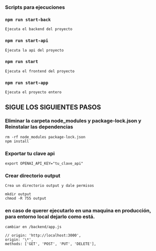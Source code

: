### Scripts para ejecuciones

### `npm run start-back`

    Ejecuta el backend del proyecto

### `npm run start-api`

    Ejecuta la api del proyecto

### `npm run start`

    Ejecuta el frontend del proyecto

### `npm run start-app`

    Ejecuta el proyecto entero

## SIGUE LOS SIGUIENTES PASOS

### Eliminar la carpeta node_modules y package-lock.json y Reinstalar las dependencias

    rm -rf node_modules package-lock.json
    npm install

### Exportar tu clave api

    export OPENAI_API_KEY="tu_clave_api"

### Crear directorio output

    Crea un directorio output y dale permisos

    mkdir output
    chmod -R 755 output

### en caso de querer ejecutarlo en una maquina en producción, para entorno local dejarlo como está.

    cambiar en /backend/app.js

    // origin: 'http://localhost:3000',
    origin: '\*',
    methods: ['GET', 'POST', 'PUT', 'DELETE'],
